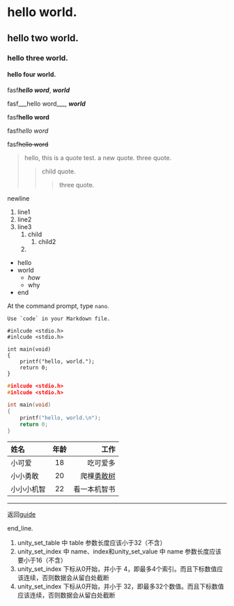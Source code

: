 # hello world.
## hello two world.
### hello three world.
#### hello four world.

fasf***hello word***, ***world*** 

fasf___hello word___, ***world*** 

fasf**hello word**

fasf*hello word*

fasf~~hello word~~

> hello, this is a quote test.
> a new quote.
> three quote.
>> child quote.
>>> three quote.

newline

1. line1
2. line2
3. line3
    1. child
        1. child2
    2. 


* hello
* world
  * *how*
  * why
* end

At the command prompt, type `nano`.

``Use `code` in your Markdown file.``

    #inlcude <stdio.h>
    #inlcude <stdio.h>
    
    int main(void)
    {
        printf("hello, world.");
        return 0;
    }


```C
#inlcude <stdio.h>
#inlcude <stdio.h>

int main(void)
{
    printf("hello, world.\n");
    return 0;
}

```

| 姓名   | 年龄 |     工作 |
| :----- | :--: | -------: |
| 小可爱 |  18  | 吃可爱多 |
| 小小勇敢 |  20  | 爬棵[勇敢树](/url/tree) |
| 小小小机智 |  22  | 看一本机智书 |

---

返回[guide](/url/guide)

end\_line.

1. unity\_set\_table 中 table 参数长度应该小于32（不含）
2. unity\_set\_index 中 name、index和unity\_set\_value 中 name 参数长度应该要小于16（不含）
3. unity\_set\_index 下标从0开始，并小于 4，即最多4个索引。而且下标数值应该连续，否则数据会从留白处截断
4.  unity\_set\_index 下标从0开始，并小于 32，即最多32个数值。而且下标数值应该连续，否则数据会从留白处截断

